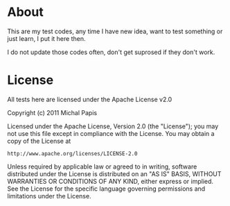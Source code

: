 # About

This are my test codes, any time I have new idea, want to test something 
or just learn, I put it here then.

I do not update those codes often, don't get suprosed if they don't work.

# License

All tests here are licensed under the Apache License v2.0

Copyright (c) 2011 Michal Papis

Licensed under the Apache License, Version 2.0 (the "License");
you may not use this file except in compliance with the License.
You may obtain a copy of the License at

    http://www.apache.org/licenses/LICENSE-2.0

Unless required by applicable law or agreed to in writing, software
distributed under the License is distributed on an "AS IS" BASIS,
WITHOUT WARRANTIES OR CONDITIONS OF ANY KIND, either express or implied.
See the License for the specific language governing permissions and
limitations under the License.
